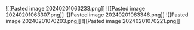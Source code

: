 ![[Pasted image 20240201063233.png]]
![[Pasted image 20240201063307.png]]
![[Pasted image 20240201063346.png]]
![[Pasted image 20240201070203.png]]
![[Pasted image 20240201070221.png]]
